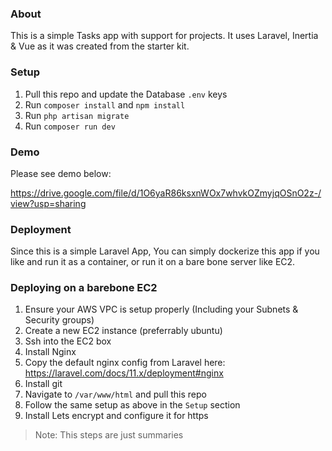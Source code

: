 ### About
This is a simple Tasks app with support for projects. It uses Laravel, Inertia & Vue as it was created from the starter kit.

### Setup
1. Pull this repo and update the Database `.env` keys
2. Run `composer install` and `npm install`
3. Run `php artisan migrate`
4. Run `composer run dev`

### Demo
Please see demo below:

https://drive.google.com/file/d/1O6yaR86ksxnWOx7whvkOZmyjqOSnO2z-/view?usp=sharing


### Deployment
Since this is a simple Laravel App, You can simply dockerize this app if you like and run it as a container, or run it on a bare bone server like EC2.

### Deploying on a barebone EC2
1. Ensure your AWS VPC is setup properly (Including your Subnets & Security groups)
2. Create a new EC2 instance (preferrably ubuntu)
3. Ssh into the EC2 box
4. Install Nginx
5. Copy the default nginx config from Laravel here: https://laravel.com/docs/11.x/deployment#nginx
6. Install git
7. Navigate to `/var/www/html` and pull this repo
8. Follow the same setup as above in the `Setup` section
9. Install Lets encrypt and configure it for https
> Note: This steps are just summaries
